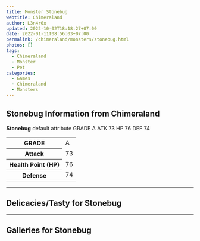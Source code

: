 ```yaml
---
title: Monster Stonebug
webtitle: Chimeraland
author: L3n4r0x
updated: 2022-10-02T18:18:27+07:00
date: 2022-01-11T08:56:03+07:00
permalink: /chimeraland/monsters/stonebug.html
photos: []
tags:
  - Chimeraland
  - Monster
  - Pet
categories:
  - Games
  - Chimeraland
  - Monsters
---
```


<section id="bootstrap-wrapper"><link rel="stylesheet" href="https://cdn.statically.io/gh/dimaslanjaka/Web-Manajemen/40ac3225/css/bootstrap-4.5-wrapper.css"/><h2>Stonebug Information from Chimeraland</h2><p><b>Stonebug</b> default attribute GRADE A ATK 73 HP 76 DEF 74<table><tr><th>GRADE</th><td>A</td></tr><tr><th>Attack</th><td>73</td></tr><tr><th>Health Point (HP)</th><td>76</td></tr><tr><th>Defense</th><td>74</td></tr></table></p><hr/><h2>Delicacies/Tasty for Stonebug</h2><hr/><div id="gallery"><h2>Galleries for Stonebug</h2><div class="row"></div></div></section>